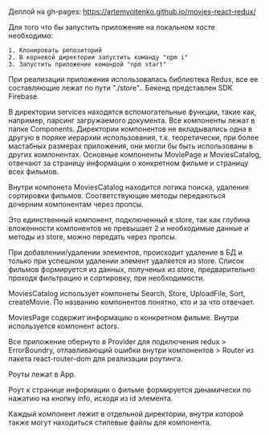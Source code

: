 Деплой на gh-pages: https://artemvoitenko.github.io/movies-react-redux/

Для того что бы запустить приложение на локальном хосте необходимо:

    1. Клонировать репозиторий
    2. В корневой директории запустить команду "npm i"
    3. Запустить приложение командой "npm start"

При реализации приложения использовалась библиотека Redux, все ее составляющие лежат по пути "./store".. Бекенд представлен SDK Firebase.

В директории services находятся вспомогательные функции, такие как, например, парсинг загружаемого документа.
Все компоненты лежат в папке Components. Директории компонентов не вкладывались одна в другую в поряке иерархии использования, т.к. теоретически, при более мастабных размерах приложения, они могли бы быть использованы в других компонентах. Основные компоненты MoviePage и MoviesCatalog, отвечают за страницу информации о конкретном фильме и страницу всех фильмов.

Внутри компонета MoviesCatalog находится логика поиска, удаления сортировки фильмов. Соответствующие методы передаються дочерним компонентам через пропсы.

Это единственный компонент, подключенный к store, так как глубина вложенности компонентов не превышает 2 и необходимые данные и методы из store, можно передать через пропсы.

При добавлении/удалении элементов, происходит удаление в БД и только при успешном удалении элемент удаляется из store. Список фильмов формируется из данных, полученых из store, предварительно проходя фильтрацию и сортировку, при необходимости.

MoviesCatalog использует компонеты Search, Store, UploadFile, Sort, createMovie. По названию компонентов понятно, кто и за что отвечает.

MoviesPage содержит информацию о конкретном фильме. Внутри используется компонент actors.

Все приложение обернуто в Provider для подключения redux > ErrorBoundry, отлавливающий ошибки внутри компонентов > Router из пакета react-router-dom для реализации роутинга.

Роуты лежат в App.

Роут к странице информации о фильме формируется динамически по нажатию на кнопку info, исходя из id элемента.

Каждый компонент лежит в отдельной директории, внутри которой также могут находиться стилевые файлы для компонента.
